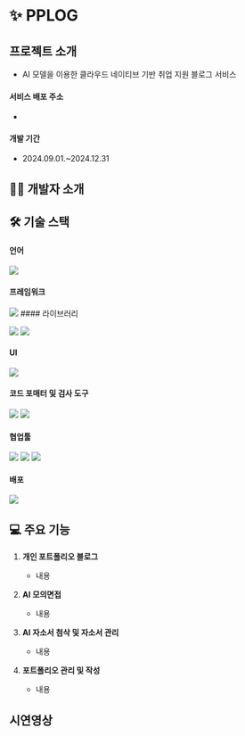 # ✨ PPLOG 

## 프로젝트 소개
- AI 모델을 이용한 클라우드 네이티브 기반 취업 지원 블로그 서비스

#### 서비스 배포 주소
- 

#### 개발 기간
- 2024.09.01.~2024.12.31
  
## 🧑‍💻 개발자 소개

## 🛠️ 기술 스택

#### 언어
<img src="https://img.shields.io/badge/TypeScript-007ACC?style=for-the-badge&logo=typescript&logoColor=white">

#### 프레임워크

<img src="https://img.shields.io/badge/next%20js-000000?style=for-the-badge&logo=nextdotjs&logoColor=white"> 
#### 라이브러리

<img src="https://img.shields.io/badge/React%20Hook%20Form-EC5990?style=for-the-badge&logo=reacthookform&logoColor=white"> <img src="https://img.shields.io/badge/zustand-%2320232a.svg?style=for-the-badge&logo=react&logoColor=%2361DAFB"> 
#### UI

<img src="https://img.shields.io/badge/Tailwind_CSS-38B2AC?style=for-the-badge&logo=tailwind-css&logoColor=white"> 

#### 코드 포매터 및 검사 도구

<img src="https://img.shields.io/badge/eslint-3A33D1?style=for-the-badge&logo=eslint&logoColor=white"> <img src="https://img.shields.io/badge/prettier-1A2C34?style=for-the-badge&logo=prettier&logoColor=F7BA3E"> 

#### 협업툴

<img src="https://img.shields.io/badge/github-181717?style=for-the-badge&logo=github&logoColor=white"> <img src="https://img.shields.io/badge/Notion-000000?style=for-the-badge&logo=notion&logoColor=white"> <img src="https://img.shields.io/badge/Discord-%235865F2.svg?style=for-the-badge&logo=discord&logoColor=white">

#### 배포

<img src="https://img.shields.io/badge/vercel-%23000000.svg?style=for-the-badge&logo=vercel&logoColor=white">


## 💻 주요 기능
1. **개인 포트폴리오 블로그**
   - 내용

2. **AI 모의면접**
   - 내용

3. **AI 자소서 첨삭 및 자소서 관리**
   - 내용

4. **포트폴리오 관리 및 작성**
   - 내용
     

## 시연영상

